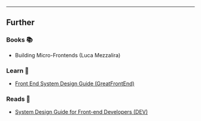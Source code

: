 

---
## Further

### Books 📚

- Building Micro-Frontends (Luca Mezzalira)

### Learn 🧠

- [Front End System Design Guide (GreatFrontEnd)](https://www.greatfrontend.com/system-design)
### Reads 📄

- [System Design Guide for Front-end Developers (DEV)](https://dev.to/hellonehha/system-design-guide-for-front-end-developers-5fkl)